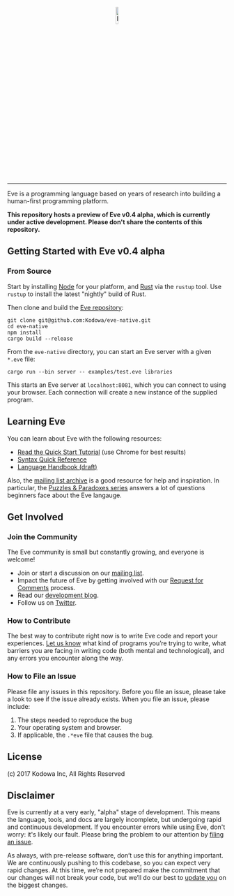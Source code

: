 <p align="center">
  <img src="http://www.witheve.com/logo.png" alt="Eve logo" width="10%" />
</p>

---
 
Eve is a programming language based on years of research into building a human-first programming platform. 

**This repository hosts a preview of Eve v0.4 alpha, which is currently under active development. Please don't share the contents of this repository.**

## Getting Started with Eve v0.4 alpha

### From Source

Start by installing [Node](https://nodejs.org/en/download/) for your platform, and [Rust](https://www.rust-lang.org/en-US/install.html) via the `rustup` tool. Use `rustup` to install the latest "nightly" build of Rust.

Then clone and build the [Eve repository](https://github.com/kodowa/eve-native):

```
git clone git@github.com:Kodowa/eve-native.git
cd eve-native
npm install
cargo build --release
```

From the `eve-native` directory, you can start an Eve server with a given `*.eve` file:

```
cargo run --bin server -- examples/test.eve libraries
```

This starts an Eve server at `localhost:8081`, which you can connect to using your browser. Each connection will create a new instance of the supplied program.

## Learning Eve

You can learn about Eve with the following resources:

- [Read the Quick Start Tutorial](http://play.witheve.com/) (use Chrome for best results)
- [Syntax Quick Reference](https://witheve.github.io/assets/docs/SyntaxReference.pdf)
- [Language Handbook (draft)](http://docs.witheve.com)

Also, the [mailing list archive](https://groups.google.com/forum/#!forum/eve-talk) is a good resource for help and inspiration. In particular, the [Puzzles & Paradoxes series](https://groups.google.com/forum/#!searchin/eve-talk/Puzzles$20$26$20Paradoxes%7Csort:date) answers a lot of questions beginners face about the Eve langauge.

## Get Involved

### Join the Community

The Eve community is small but constantly growing, and everyone is welcome!

- Join or start a discussion on our [mailing list](https://groups.google.com/forum/#!forum/eve-talk).
- Impact the future of Eve by getting involved with our [Request for Comments](https://github.com/witheve/rfcs) process.
- Read our [development blog](http://incidentalcomplexity.com/).
- Follow us on [Twitter](https://twitter.com/with_eve).

### How to Contribute

The best way to contribute right now is to write Eve code and report your experiences. [Let us know](https://groups.google.com/forum/#!forum/eve-talk) what kind of programs you’re trying to write, what barriers you are facing in writing code (both mental and technological), and any errors you encounter along the way.

### How to File an Issue

Please file any issues in this repository. Before you file an issue, please take a look to see if the issue already exists. When you file an issue, please include:

1. The steps needed to reproduce the bug
2. Your operating system and browser.
3. If applicable, the `.*eve` file that causes the bug.

## License

(c) 2017 Kodowa Inc, All Rights Reserved

## Disclaimer

Eve is currently at a very early, "alpha" stage of development. This means the language, tools, and docs are largely incomplete, but undergoing rapid and continuous development. If you encounter errors while using Eve, don't worry: it's likely our fault. Please bring the problem to our attention by [filing an issue](https://github.com/witheve/eve#how-to-file-an-issue).

As always, with pre-release software, don’t use this for anything important. We are continuously pushing to this codebase, so you can expect very rapid changes. At this time, we’re not prepared make the commitment that our changes will not break your code, but we’ll do our best to [update you](https://groups.google.com/forum/#!forum/eve-talk) on the biggest changes.
